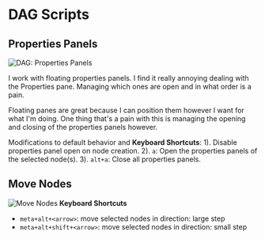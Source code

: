 # DAG Scripts

## Properties Panels
![DAG: Properties Panels](/doc/images/dag.properties_panels.gif)


I work with floating properties panels. I find it really annoying dealing with the Properties pane. Managing which ones are open and in what order is a pain.

Floating panes are great because I can position them however I want for what I'm doing. One thing that's a pain with this is managing the opening and closing of the properties panels however.

Modifications to default behavior and **Keyboard Shortcuts**:
  1). Disable properties panel open on node creation.
  2). `a`: Open the properties panels of the selected node(s).
  3). `alt+a`: Close all properties panels.


## Move Nodes
![Move Nodes](/doc/images/dag.move_nodes.gif)
**Keyboard Shortcuts**
  - `meta+alt+<arrow>`: move selected nodes in <arrow> direction: large step
  - `meta+alt+shift+<arrow>`: move selected nodes in <arrow> direction: small step
